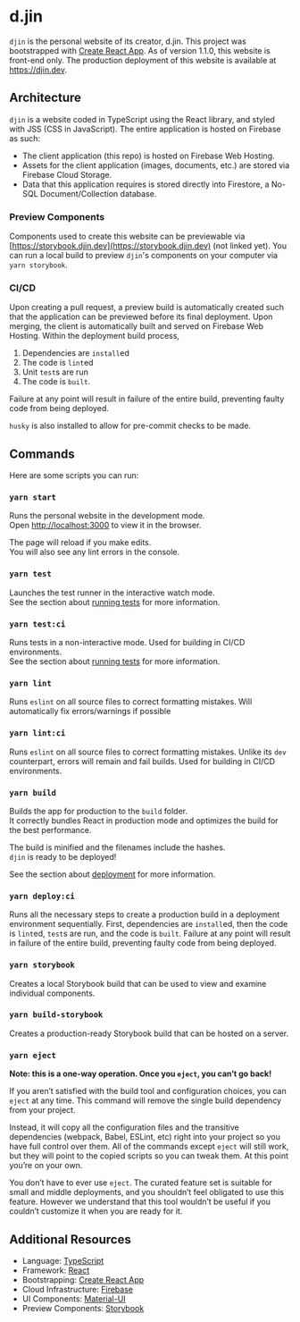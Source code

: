 # d.jin

`djin` is the personal website of its creator, d.jin. This project was bootstrapped with [Create React App](https://github.com/facebook/create-react-app).
As of version 1.1.0, this website is front-end only. The production deployment of this website is available at https://djin.dev.

## Architecture

`djin` is a website coded in TypeScript using the React library, and styled with JSS (CSS in JavaScript). The entire 
application is hosted on Firebase as such: 
- The client application (this repo) is hosted on Firebase Web Hosting.
- Assets for the client application (images, documents, etc.) are stored via Firebase Cloud Storage.
- Data that this application requires is stored directly into Firestore, a No-SQL Document/Collection database.

### Preview Components

Components used to create this website can be previewable via [https://storybook.djin.dev](https://storybook.djin.dev) (not linked yet). You can run a local 
build to preview `djin`'s components on your computer via `yarn storybook`. 

### CI/CD

Upon creating a pull request, a preview build is automatically created such that the application 
can be previewed before its final deployment. Upon merging, the client is automatically built and 
served on Firebase Web Hosting. Within the deployment build process,
1. Dependencies are `install`ed
2. The code is `lint`ed
3. Unit `test`s are run
4. The code is `built`. 

Failure at any point will result in failure of the entire build, preventing faulty code from being deployed.

`husky` is also installed to allow for pre-commit checks to be made.

## Commands

Here are some scripts you can run:

### `yarn start`

Runs the personal website in the development mode.<br />
Open [http://localhost:3000](http://localhost:3000) to view it in the browser.

The page will reload if you make edits.<br />
You will also see any lint errors in the console.

### `yarn test`

Launches the test runner in the interactive watch mode.<br />
See the section about [running tests](https://facebook.github.io/create-react-app/docs/running-tests) for more information.

### `yarn test:ci`

Runs tests in a non-interactive mode. Used for building in CI/CD environments.<br />
See the section about [running tests](https://facebook.github.io/create-react-app/docs/running-tests) for more information.

### `yarn lint`

Runs `eslint` on all source files to correct formatting mistakes. Will automatically fix errors/warnings if possible<br />

### `yarn lint:ci`

Runs `eslint` on all source files to correct formatting mistakes. Unlike its `dev` counterpart, errors will remain and fail builds. Used for building in CI/CD environments.<br />

### `yarn build`

Builds the app for production to the `build` folder.<br />
It correctly bundles React in production mode and optimizes the build for the best performance.

The build is minified and the filenames include the hashes.<br />
`djin` is ready to be deployed!

See the section about [deployment](https://facebook.github.io/create-react-app/docs/deployment) for more information.

### `yarn deploy:ci`
Runs all the necessary steps to create a production build in a deployment environment sequentially. First, 
dependencies are `install`ed, then the code is `lint`ed, `test`s are run, and the code is `built`. Failure at 
any point will result in failure of the entire build, preventing faulty code from being deployed.

### `yarn storybook`
Creates a local Storybook build that can be used to view and examine individual components.

### `yarn build-storybook`
Creates a production-ready Storybook build that can be hosted on a server.

### `yarn eject`

**Note: this is a one-way operation. Once you `eject`, you can’t go back!**

If you aren’t satisfied with the build tool and configuration choices, you can `eject` at any time. This command will remove the single build dependency from your project.

Instead, it will copy all the configuration files and the transitive dependencies (webpack, Babel, ESLint, etc) right into your project so you have full control over them. All of the commands except `eject` will still work, but they will point to the copied scripts so you can tweak them. At this point you’re on your own.

You don’t have to ever use `eject`. The curated feature set is suitable for small and middle deployments, and you shouldn’t feel obligated to use this feature. However we understand that this tool wouldn’t be useful if you couldn’t customize it when you are ready for it.

## Additional Resources

- Language: [TypeScript](https://www.typescriptlang.org/)
- Framework: [React](https://reactjs.org/)
- Bootstrapping: [Create React App](https://facebook.github.io/create-react-app/docs/getting-started)
- Cloud Infrastructure: [Firebase](https://firebase.google.com/)
- UI Components: [Material-UI](https://material-ui.com/) 
- Preview Components: [Storybook](https://https://storybook.js.org/)
